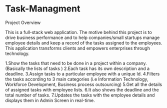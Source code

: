 # Task-Managment
Project Overview

This is a full-stack web application. The motive behind this project is to drive business performance and to help companies/small startups manage employee details and keep a record of the tasks assigned to the employees. This application transforms clients and empowers enterprises through technology.

1.Show the tasks that need to be done in a project within a company. (Basically the lists of tasks )
2.Each task has its own description and a deadline.
3.Assign tasks to a particular employee with a unique Id.
4.Filters the tasks according to 3 main categories (i.e Information Technology, Workforce Development, Business process outsourcing)
5.Get all the details of assigned tasks with employee lists.
6.It also shows the deadline and the total number of tasks.
7.Updates the tasks with the employee details and displays them in Admin Screen in real-time.

